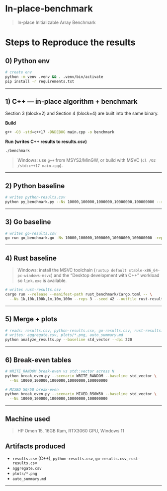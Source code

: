 # In-place-benchmark
> In-place Initializable Array Benchmark

# Steps to Reproduce the results

## 0) Python env

```bash
# create env
python -m venv .venv && . .venv/bin/activate
pip install -r requirements.txt
```

---

## 1) C++ — in-place algorithm + benchmark

Section 3 (block=2) and Section 4 (block=4) are built into the same binary.

**Build**

```bash
g++ -O3 -std=c++17 -DNDEBUG main.cpp -o benchmark
```

**Run (writes C++ results to results.csv)**

```bash
./benchmark
```

> Windows: use `g++` from MSYS2/MinGW, or build with MSVC (`cl /O2 /std:c++17 main.cpp`).

---

## 2) Python baseline

```bash
# writes python-results.csv
python py_benchmark.py --Ns 10000,100000,1000000,10000000,100000000 --reps 3 --seed 42 --outfile python-results.csv
```

---

## 3) Go baseline

```bash
# writes go-results.csv
go run go_benchmark.go -Ns 10000,100000,1000000,10000000,100000000 -reps 3 -seed 42 -outfile go-results.csv
```

---

## 4) Rust baseline

> Windows: install the MSVC toolchain (`rustup default stable-x86_64-pc-windows-msvc`) and the “Desktop development with C++” workload so `link.exe` is available.

```bash
# writes rust-results.csv
cargo run --release --manifest-path rust_benchmark/Cargo.toml -- \
  --Ns 1k,10k,100k,1m,10m,100m --reps 3 --seed 42 --outfile rust-results.csv
```

---

## 5) Merge + plots

```bash
# reads: results.csv, python-results.csv, go-results.csv, rust-results.csv
# writes: aggregate.csv, plots/*.png, auto_summary.md
python analyze_results.py --baseline std_vector --dpi 220
```

---

## 6) Break-even tables

```bash
# WRITE_RANDOM break-even vs std::vector across N
python break_even.py --scenario WRITE_RANDOM --baseline std_vector \
  --Ns 10000,100000,1000000,10000000,100000000

# MIXED 50/50 break-even
python break_even.py --scenario MIXED_R50W50 --baseline std_vector \
  --Ns 10000,100000,1000000,10000000,100000000
```

---
## Machine used
> HP Omen 15, 16GB Ram, RTX3060 GPU, Windows 11

## Artifacts produced

* `results.csv` (C++), `python-results.csv`, `go-results.csv`, `rust-results.csv`
* `aggregate.csv`
* `plots/*.png`
* `auto_summary.md`
---
